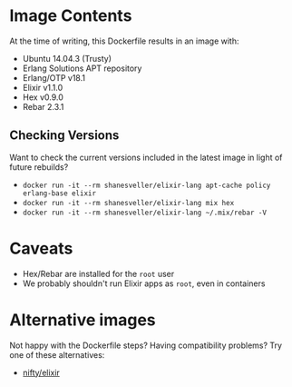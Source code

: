 # Image Contents

At the time of writing, this Dockerfile results in an image with:

* Ubuntu 14.04.3 (Trusty)
* Erlang Solutions APT repository
* Erlang/OTP v18.1
* Elixir v1.1.0
* Hex v0.9.0
* Rebar 2.3.1

## Checking Versions

Want to check the current versions included in the latest image in light of future rebuilds?

* `docker run -it --rm shanesveller/elixir-lang apt-cache policy erlang-base elixir`
* `docker run -it --rm shanesveller/elixir-lang mix hex`
* `docker run -it --rm shanesveller/elixir-lang ~/.mix/rebar -V`

# Caveats

* Hex/Rebar are installed for the `root` user
* We probably shouldn't run Elixir apps as `root`, even in containers

# Alternative images

Not happy with the Dockerfile steps? Having compatibility problems? Try one of these alternatives:

* [nifty/elixir](https://registry.hub.docker.com/u/nifty/elixir/)
